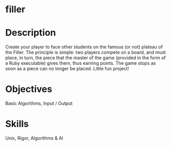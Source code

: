 # filler

# Description
Create your player to face other students on the famous (or not) plateau of the Filler. The principle is simple: two players compete on a board, and must place, in turn, the piece that the master of the game (provided in the form of a Ruby executable) gives them, thus earning points. The game stops as soon as a piece can no longer be placed. Little fun project!

# Objectives
Basic Algorithms,
Input / Output 

# Skills
Unix,
Rigor,
Algorithms & AI 
